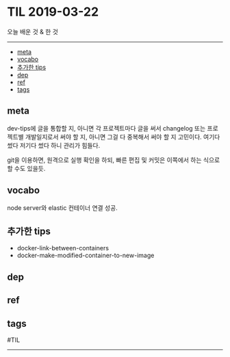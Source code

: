 # TIL 2019-03-22

오늘 배운 것 & 한 것

--------------------------


- [meta](#meta)
- [vocabo](#vocabo)
- [추가한 tips](#추가한-tips)
- [dep](#dep)
- [ref](#ref)
- [tags](#tags)

## meta

dev-tips에 글을 통합할 지, 아니면 각 프로젝트마다 글을 써서 changelog 또는 프로젝트별 개발일지로서 써야 할 지, 아니면 그걸 다 중복해서 써야 할 지 고민이다. 여기다 썼다 저기다 썼다 하니 관리가 힘들다.

git을 이용하면, 원격으로 실행 확인을 하되, 빠른 편집 및 커밋은 이쪽에서 하는 식으로 할 수도 있을듯.

## vocabo

node server와 elastic 컨테이너 연결 성공. 


## 추가한 tips
- docker-link-between-containers
- docker-make-modified-container-to-new-image

## dep

## ref

## tags
  #TIL



--------------------------


 